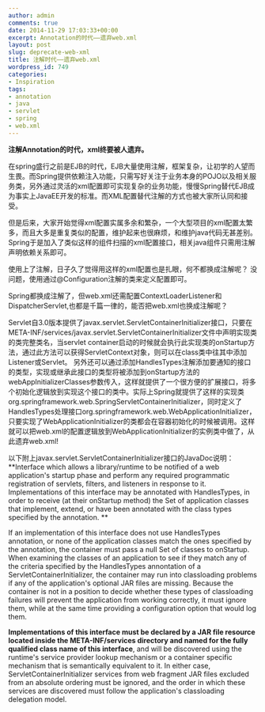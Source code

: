 ```yaml
---
author: admin
comments: true
date: 2014-11-29 17:03:33+00:00
excerpt: Annotation的时代——遗弃web.xml
layout: post
slug: deprecate-web-xml
title: 注解时代——遗弃web.xml
wordpress_id: 749
categories:
- Inspiration
tags:
- annotation
- java
- servlet
- spring
- web.xml
---
```


**注解Annotation的时代，xml终要被人遗弃。**


在spring盛行之前是EJB的时代，EJB大量使用注解，框架复杂，让初学的人望而生畏。而Spring提供依赖注入功能，只需写好关注于业务本身的POJO以及相关服务类，另外通过灵活的xml配置即可实现复杂的业务功能，慢慢Spring替代EJB成为事实上JavaEE开发的标准。而XML配置替代注解的方式也被大家所认同和接受。


但是后来，大家开始觉得xml配置实属多余和繁杂，一个大型项目的xml配置太繁多，而且大多是重复类似的配置，维护起来也很麻烦，和维护java代码无甚差别。Spring于是加入了类似这样的组件扫描的xml配置接口，相关java组件只需用注解声明依赖关系即可。


使用上了注解，日子久了觉得用这样的xml配置也是扎眼，何不都换成注解呢？ 没问题，使用通过@Configuration注解的类来定义配置即可。


Spring都换成注解了，但web.xml还需配置ContextLoaderListener和DispatcherServlet,也都是千篇一律的，能否把web.xml也换成注解呢？ 


Servlet自3.0版本提供了javax.servlet.ServletContainerInitializer接口，只要在META-INF/services/javax.servlet.ServletContainerInitializer文件中声明实现类的类完整类名，当servlet container启动的时候就会执行此实现类的onStartup方法，通过此方法可以获得ServletContext对象，则可以在class类中往其中添加Listener或Servlet。 另外还可以通过添加HandlesTypes注解添加要通知的接口的类型，实现或继承此接口的类型将被添加到onStartup方法的webAppInitializerClasses参数传入，这样就提供了一个很方便的扩展接口，将多个初始化逻辑放到实现这个接口的类中。实际上Spring就提供了这样的实现类org.springframework.web.SpringServletContainerInitializer，同时定义了HandlesTypes处理接口org.springframework.web.WebApplicationInitializer，只要实现了WebApplicationInitializer的类都会在容器初始化的时候被调用。这样就可以把web.xml的配置逻辑放到WebApplicationInitializer的实例类中做了，从此遗弃web.xml!


以下附上javax.servlet.ServletContainerInitializer接口的JavaDoc说明：
**Interface which allows a library/runtime to be notified of a web application's startup phase and perform any required programmatic registration of servlets, filters, and listeners in response to it. Implementations of this interface may be annotated with HandlesTypes, in order to receive (at their onStartup method) the Set of application classes that implement, extend, or have been annotated with the class types specified by the annotation. **

If an implementation of this interface does not use HandlesTypes annotation, or none of the application classes match the ones specified by the annotation, the container must pass a null Set of classes to onStartup. When examining the classes of an application to see if they match any of the criteria specified by the HandlesTypes annontation of a ServletContainerInitializer, the container may run into classloading problems if any of the application's optional JAR files are missing. Because the container is not in a position to decide whether these types of classloading failures will prevent the application from working correctly, it must ignore them, while at the same time providing a configuration option that would log them. 

**Implementations of this interface must be declared by a JAR file resource located inside the META-INF/services directory and named for the fully qualified class name of this interface**, and will be discovered using the runtime's service provider lookup mechanism or a container specific mechanism that is semantically equivalent to it. In either case, ServletContainerInitializer services from web fragment JAR files excluded from an absolute ordering must be ignored, and the order in which these services are discovered must follow the application's classloading delegation model.

